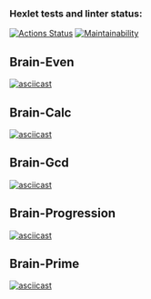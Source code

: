 ### Hexlet tests and linter status:

[![Actions Status](https://github.com/AlLi92/frontend-project-44/actions/workflows/hexlet-check.yml/badge.svg)](https://github.com/AlLi92/frontend-project-44/actions)
[![Maintainability](https://api.codeclimate.com/v1/badges/77ff7b1e5aead27f83a5/maintainability)](https://codeclimate.com/github/AlLi92/frontend-project-44/maintainability)

## Brain-Even
[![asciicast](https://asciinema.org/a/657369.svg)](https://asciinema.org/a/657369)

## Brain-Calc
[![asciicast](https://asciinema.org/a/657739.svg)](https://asciinema.org/a/657739)

## Brain-Gcd
[![asciicast](https://asciinema.org/a/657761.svg)](https://asciinema.org/a/657761)

## Brain-Progression
[![asciicast](https://asciinema.org/a/657778.svg)](https://asciinema.org/a/657778)

## Brain-Prime
[![asciicast](https://asciinema.org/a/657860.svg)](https://asciinema.org/a/657860)